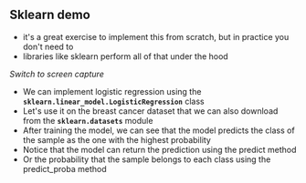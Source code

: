 ## Sklearn demo

- it's a great exercise to implement this from scratch, but in practice you don't need to
- libraries like sklearn perform all of that under the hood

_Switch to screen capture_

- We can implement logistic regression using the **`sklearn.linear_model.LogisticRegression`** class
- Let's use it on the breast cancer dataset that we can also download from the **`sklearn.datasets`** module
- After training the model, we can see that the model predicts the class of the sample as the one with the highest probability
- Notice that the model can return the prediction using the predict method
- Or the probability that the sample belongs to each class using the predict_proba method
